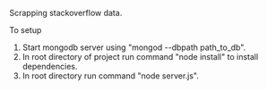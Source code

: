 Scrapping stackoverflow data.

To setup
  1. Start mongodb server using "mongod --dbpath path_to_db".
  2. In root directory of project run command "node install" to install dependencies.
  3. In root directory run command "node server.js".

